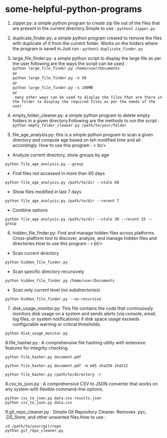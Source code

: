 # some-helpful-python-programs
1. zipper.py: a simple python program to create zip file out of the files that are present in the current directory.Simple to use :
    ```python3 zipper.py ```
2. duplicate_finder.py: a simple python program created to remove the files with duplicate of it from the current folder. Works on the folders where the program is saved in.Just run :
   ```python3 duplicate_finder.py```
3. large_file_finder.py: a simple python script to display the large file as per the user following are the ways the script can be used : <br />
   ```python large_file_finder.py /home/user/Documents```<br />
   or<br />
   ```python large_file_finder.py -n 50```<br />
   or<br />
   ```python large_file_finder.py -s 100MB```<br />
   or<br />
   ``` many other ways can be used to display the files that are there in the folder to display the required files as per the needs of the user```<br />
4. empty_folder_cleaner.py: a simple python program to delete empty folders in a given directory.Following are the methods to run the script : <br />
```python empty_folder_cleaner.py /path/to/your/folder```

5. file_age_analysis.py: this is a simple python program to scan a given directory and compute age based on teh modified time and all accordingly. How to use this program : < br/>
- Analyze current directory, show groups by age
```
python file_age_analysis.py --group
```
- Find files not accessed in more than 60 days
```
python file_age_analysis.py /path/to/dir --stale 60
```
- Show files modified in last 7 days
```
python file_age_analysis.py /path/to/dir --recent 7
```
- Combine options
```
python file_age_analysis.py /path/to/dir --stale 30 --recent 15 --group
```
6. hidden_file_finder.py: Find and manage hidden files across platforms. Cross-platform tool to discover, analyze, and manage hidden files and directories.How to use this program : < bt/>
- Scan current directory
```
python hidden_file_finder.py
```
- Scan specific directory recursively
```
python hidden_file_finder.py /home/user/Documents
```
- Scan only current level (no subdirectories)
```
python hidden_file_finder.py --no-recursive
```
7. disk_usage_monitor.py: This file contains the code that continuously monitors disk usage on a system and sends alerts (via console, email, log files, or system notifications) if disk space usage exceeds configurable warning or critical thresholds.
```
python disk_usage_monitor.py
```
8.file_hasher.py : A comprehensive file hashing utility with extensive features for integrity checking. 

```
python file_hasher.py document.pdf

python file_hasher.py document.pdf -m md5 sha256 sha512

python file_hasher.py /path/to/directory -r
```
8.csv_to_json.py : A comprehensive CSV to JSON converter that works on any system with flexible command-line options.

```
python csv_to_json.py data.csv results.json
python csv_to_json.py data.csv
```
9.git_repo_cleaner.py : Simple Git Repository Cleaner. Removes .pyc, .DS_Store, and other unwanted files.How to use :
```
cd /path/to/your/git/repo
python git_repo_cleaner.py
```
